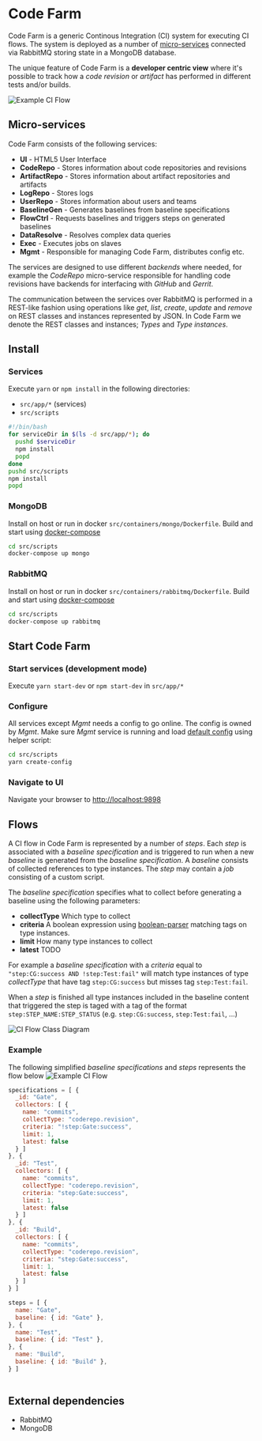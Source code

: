 # Code Farm

Code Farm is a generic Continous Integration (CI) system for executing CI flows.
The system is deployed as a number of [micro-services](#micro-services) connected via RabbitMQ
storing state in a MongoDB database.

The unique feature of Code Farm is a **developer centric view** where it's possible to
track how a *code revision* or *artifact* has performed in different tests and/or builds.

![Example CI Flow](https://g.gravizo.com/source/svg/g_ci_flow_ex1?https%3A%2F%2Fraw.githubusercontent.com%2FCombitech%2Fcodefarm%2Freadme_1%2FREADME.md)
<!---
g_ci_flow_ex1
digraph G {
  rankdir="LR";
  node [ shape="rect" ];
  Revision -> Gate
  Gate -> Test
  Gate -> Build
}
g_ci_flow_ex1
--->


## Micro-services
Code Farm consists of the following services:
* **UI** - HTML5 User Interface
* **CodeRepo** - Stores information about code repositories and revisions
* **ArtifactRepo** - Stores information about artifact repositories and artifacts
* **LogRepo** - Stores logs
* **UserRepo** - Stores information about users and teams
* **BaselineGen** - Generates baselines from baseline specifications
* **FlowCtrl** - Requests baselines and triggers steps on generated baselines
* **DataResolve** - Resolves complex data queries
* **Exec** - Executes jobs on slaves
* **Mgmt** - Responsible for managing Code Farm, distributes config etc.

The services are designed to use different *backends* where needed, for example
the *CodeRepo* micro-service responsible for handling code revisions have
backends for interfacing with *GitHub* and *Gerrit*.

The communication between the services over RabbitMQ is performed in a REST-like
fashion using operations like *get*, *list*, *create*, *update* and *remove* on
REST classes and instances represented by JSON.
In Code Farm we denote the REST classes and instances; *Types* and *Type instances*.

## Install
### Services
Execute `yarn` or `npm install` in the following directories:
* `src/app/*` (services)
* `src/scripts`
```bash
#!/bin/bash
for serviceDir in $(ls -d src/app/*); do
  pushd $serviceDir
  npm install
  popd
done
pushd src/scripts
npm install
popd
```
### MongoDB
Install on host or run in docker `src/containers/mongo/Dockerfile`.
Build and start using [docker-compose](https://docs.docker.com/compose/)
```bash
cd src/scripts
docker-compose up mongo
```
### RabbitMQ
Install on host or run in docker `src/containers/rabbitmq/Dockerfile`.
Build and start using [docker-compose](https://docs.docker.com/compose/)
```bash
cd src/scripts
docker-compose up rabbitmq
```

## Start Code Farm
### Start services (development mode)
Execute `yarn start-dev` or `npm start-dev` in `src/app/*`

### Configure
All services except *Mgmt* needs a config to go online. The config is owned by *Mgmt*. Make sure *Mgmt* service is running and load [default config](src/scripts/config.json) using helper script:
```bash
cd src/scripts
yarn create-config
```

### Navigate to UI
Navigate your browser to [http://localhost:9898](http://localhost:9898)

## Flows
A CI flow in Code Farm is represented by a number of *steps*. Each *step* is associated with a *baseline specification*
and is triggered to run when a new *baseline* is generated from the *baseline specification*. A *baseline* consists of collected references to type instances. The *step* may contain a *job* consisting of a custom script.

The *baseline specification* specifies what to collect before generating a baseline using the following parameters:
* **collectType** Which type to collect
* **criteria** A boolean expression using [boolean-parser](https://www.npmjs.com/package/boolean-parser) matching tags on type instances.
* **limit** How many type instances to collect
* **latest** TODO

For example a *baseline specification* with a *criteria* equal to `"step:CG:success AND !step:Test:fail"` will match type instances of type *collectType* that have tag `step:CG:success` but misses tag `step:Test:fail`.

When a *step* is finished all type instances included in the baseline content that triggered the step is taged with a tag of the format `step:STEP_NAME:STEP_STATUS` (e.g. `step:CG:success`, `step:Test:fail`, ...)

![CI Flow Class Diagram](https://g.gravizo.com/source/svg/cd_flow?https%3A%2F%2Fraw.githubusercontent.com%2FCombitech%2Fcodefarm%2Freadme_1%2FREADME.md)
<!---
cd_flow
@startuml
hide empty methods
hide empty fields
hide circle
class Step <<Type>> {
  name : String
  criteria : String
  script : String
  tagScript : String
}
class Flow <<Type>>
class Baseline <<Type>> {
  name : String
  content : Array
}
class Specification <<Type>>
class Collector <<Array>> {
  name : String
  collectType : String
  criteria : String
  limit : Number
  latest : Boolean
}

Step ..> Specification : baseline
Step ..> Flow : flow
Baseline .right. Specification

@enduml
cd_flow
--->

### Example
The following simplified *baseline specifications* and *steps* represents the flow below
![Example CI Flow](https://g.gravizo.com/source/svg/g_ci_flow_ex1?https%3A%2F%2Fraw.githubusercontent.com%2FCombitech%2Fcodefarm%2Freadme_1%2FREADME.md)

```js
specifications = [ {
  _id: "Gate",
  collectors: [ {
    name: "commits",
    collectType: "coderepo.revision",
    criteria: "!step:Gate:success",
    limit: 1,
    latest: false
  } ]
}, {
  _id: "Test",
  collectors: [ {
    name: "commits",
    collectType: "coderepo.revision",
    criteria: "step:Gate:success",
    limit: 1,
    latest: false
  } ]
}, {
  _id: "Build",
  collectors: [ {
    name: "commits",
    collectType: "coderepo.revision",
    criteria: "step:Gate:success",
    limit: 1,
    latest: false
  } ]
} ]

steps = [ {
  name: "Gate",
  baseline: { id: "Gate" },
}, {
  name: "Test",
  baseline: { id: "Test" },
}, {
  name: "Build",
  baseline: { id: "Build" },
} ]
  
```

## External dependencies
* RabbitMQ
* MongoDB
